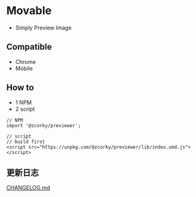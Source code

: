 # Movable
* Simply Preview Image

## Compatible
- Chrome
- Mobile

## How to
* 1 NPM
* 2 script

```
// NPM
import '@zcorky/previewer';

// script
// build first
<script src="https://unpkg.com/@zcorky/previewer/lib/index.umd.js"></script>
```

## 更新日志
[CHANGELOG.md](https://github.com/zcorky/previewer/blob/master/CHANGELOG.md)